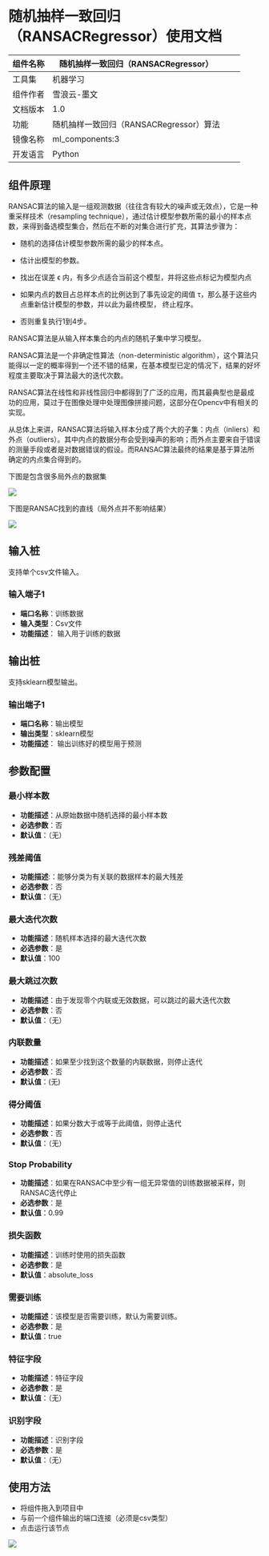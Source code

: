 # 随机抽样一致回归（RANSACRegressor）使用文档
| 组件名称 |随机抽样一致回归（RANSACRegressor）|  |  |
| --- | --- | --- | --- |
| 工具集 | 机器学习 |  |  |
| 组件作者 | 雪浪云-墨文 |  |  |
| 文档版本 | 1.0 |  |  |
| 功能 | 随机抽样一致回归（RANSACRegressor）算法|  |  |
| 镜像名称 | ml_components:3 |  |  |
| 开发语言 | Python |  |  |

## 组件原理
RANSAC算法的输入是一组观测数据（往往含有较大的噪声或无效点），它是一种重采样技术（resampling technique），通过估计模型参数所需的最小的样本点数，来得到备选模型集合，然后在不断的对集合进行扩充，其算法步骤为：

- 随机的选择估计模型参数所需的最少的样本点。

- 估计出模型的参数。

- 找出在误差 ϵ 内，有多少点适合当前这个模型，并将这些点标记为模型内点

- 如果内点的数目占总样本点的比例达到了事先设定的阈值 τ，那么基于这些内点重新估计模型的参数，并以此为最终模型， 终止程序。

- 否则重复执行1到4步。

RANSAC算法是从输入样本集合的内点的随机子集中学习模型。

RANSAC算法是一个非确定性算法（non-deterministic algorithm），这个算法只能得以一定的概率得到一个还不错的结果，在基本模型已定的情况下，结果的好坏程度主要取决于算法最大的迭代次数。

RANSAC算法在线性和非线性回归中都得到了广泛的应用，而其最典型也是最成功的应用，莫过于在图像处理中处理图像拼接问题，这部分在Opencv中有相关的实现。

从总体上来讲，RANSAC算法将输入样本分成了两个大的子集：内点（inliers）和外点（outliers）。其中内点的数据分布会受到噪声的影响；而外点主要来自于错误的测量手段或者是对数据错误的假设。而RANSAC算法最终的结果是基于算法所确定的内点集合得到的。

下图是包含很多局外点的数据集

![](./img/随机抽样一致回归1.png)

下图是RANSAC找到的直线（局外点并不影响结果）

![](./img/随机抽样一致回归2.png)
## 输入桩
支持单个csv文件输入。
### 输入端子1

- **端口名称**：训练数据
- **输入类型**：Csv文件
- **功能描述**： 输入用于训练的数据
## 输出桩
支持sklearn模型输出。
### 输出端子1

- **端口名称**：输出模型
- **输出类型**：sklearn模型
- **功能描述**： 输出训练好的模型用于预测
## 参数配置
### 最小样本数

- **功能描述**：从原始数据中随机选择的最小样本数
- **必选参数**：否
- **默认值**：（无）
### 残差阈值

- **功能描述**:：能够分类为有关联的数据样本的最大残差
- **必选参数**：否
- **默认值**：（无）
### 最大迭代次数

- **功能描述**：随机样本选择的最大迭代次数
- **必选参数**：是
- **默认值**：100
### 最大跳过次数

- **功能描述**：由于发现零个内联或无效数据，可以跳过的最大迭代次数
- **必选参数**：否
- **默认值**：（无）
### 内联数量

- **功能描述**：如果至少找到这个数量的内联数据，则停止迭代
- **必选参数**：否
- **默认值**：(无)
### 得分阈值

- **功能描述**：如果分数大于或等于此阈值，则停止迭代
- **必选参数**：否
- **默认值**：（无）
### Stop Probability

- **功能描述**：如果在RANSAC中至少有一组无异常值的训练数据被采样，则RANSAC迭代停止
- **必选参数**：是
- **默认值**：0.99
### 损失函数

- **功能描述**：训练时使用的损失函数
- **必选参数**：是
- **默认值**：absolute_loss
### 需要训练

- **功能描述**：该模型是否需要训练，默认为需要训练。
- **必选参数**：是
- **默认值**：true
### 特征字段

- **功能描述**：特征字段
- **必选参数**：是
- **默认值**：（无）
### 识别字段

- **功能描述**：识别字段
- **必选参数**：是
- **默认值**：（无）
## 使用方法
- 将组件拖入到项目中
- 与前一个组件输出的端口连接（必须是csv类型）
- 点击运行该节点


![](./img/随机抽样一致回归3.png)



